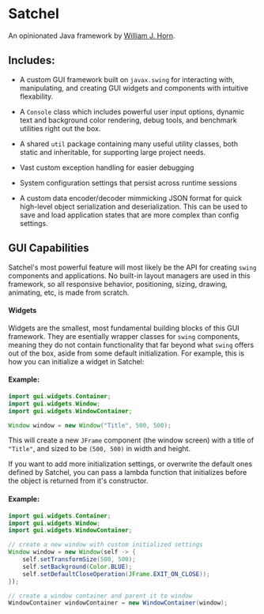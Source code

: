 # Satchel

An opinionated Java framework by [William J. Horn](https://github.com/william-horn).

## Includes:

* A custom GUI framework built on `javax.swing` for interacting with, manipulating, and creating GUI widgets and components with intuitive flexability.

* A `Console` class which includes powerful user input options, dynamic text and background color rendering, debug tools, and benchmark utilities right out the box.

* A shared `util` package containing many useful utility classes, both static and inheritable, for supporting large project needs.

* Vast custom exception handling for easier debugging

* System configuration settings that persist across runtime sessions

* A custom data encoder/decoder mimmicking JSON format for quick high-level object serialization and deserialization. This can be used to save and load application states that are more complex than config settings.

## GUI Capabilities

Satchel's most powerful feature will most likely be the API for creating `swing` components and applications. No built-in layout managers are used in this framework, so all responsive behavior, positioning, sizing, drawing, animating, etc, is made from scratch.

#### Widgets

Widgets are the smallest, most fundamental building blocks of this GUI framework. They are esentially wrapper classes for `swing` components, meaning they do not contain functionality that far beyond what `swing` offers out of the box, aside from some default initialization. For example, this is how you can initialize a widget in Satchel:

#### Example:
```java
import gui.widgets.Container;
import gui.widgets.Window;
import gui.widgets.WindowContainer;

Window window = new Window("Title", 500, 500);
```

This will create a new `JFrame` component (the window screen) with a title of `"Title"`, and sized to be `(500, 500)` in width and height.

If you want to add more initialization settings, or overwrite the default ones defined by Satchel, you can pass a lambda function that initializes before the object is returned from it's constructor. 

#### Example:

```java
import gui.widgets.Container;
import gui.widgets.Window;
import gui.widgets.WindowContainer;

// create a new window with custom initialized settings
Window window = new Window(self -> {
	self.setTransformSize(500, 500);
	self.setBackground(Color.BLUE);
	self.setDefaultCloseOperation(JFrame.EXIT_ON_CLOSE));
});

// create a window container and parent it to window
WindowContainer windowContainer = new WindowContainer(window);
```